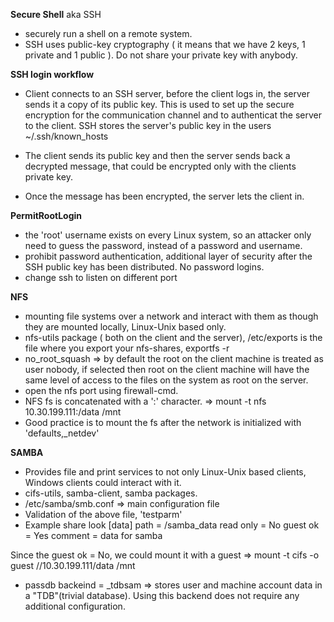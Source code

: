 **Secure Shell** aka SSH
 * securely run a shell on a remote system.
 * SSH uses public-key cryptography ( it means that we have 2 keys, 1 private and 1 public ). Do not share your private key with anybody.

**SSH login workflow**
 * Client connects to an SSH server, before the client logs in, the server sends it a copy of its public key. This is used to
 set up the secure encryption for the communication channel and to authenticat the server to the client. SSH stores the 
 server's public key in the users ~/.ssh/known_hosts
 
 * The client sends its public key and then the server sends back a decrypted message, that could be encrypted only with the clients private key.
 
 * Once the message has been encrypted, the server lets the client in.
 
**PermitRootLogin**
 * the 'root' username exists on every Linux system, so an attacker only need to guess the password, instead of a password and username.
 * prohibit password authentication, additional layer of security after the SSH public key has been distributed. No password logins.
 * change ssh to listen on different port

**NFS**
 * mounting file systems over a network and interact with them as though they are mounted locally, Linux-Unix based only.
 * nfs-utils package ( both on the client and the server), /etc/exports is the file where you export your nfs-shares, exportfs -r
 * no_root_squash => by default the root on the client machine is treated as user nobody, if selected then root on the client machine will have the same level of access to the files on the system as root on the server.
 * open the nfs port using firewall-cmd.
 * NFS fs is concatenated with a ':' character. => mount -t nfs 10.30.199.111:/data /mnt
 * Good practice is to mount the fs after the network is initialized with 'defaults,_netdev'
 
 **SAMBA**
 * Provides file and print services to not only Linux-Unix based clients, Windows clients could  interact with it.
 * cifs-utils, samba-client, samba packages. 
 * /etc/samba/smb.conf => main configuration file
 * Validation of the above file, 'testparm'
 * Example share look
 [data] 
 path = /samba_data
 read only = No
 guest ok = Yes
 comment = data for samba
 
 Since the guest ok = No, we could mount it with a guest => mount -t cifs -o guest //10.30.199.111/data /mnt
 
 
 * passdb backeind = _tdbsam => stores user and machine account data in a "TDB"(trivial database). Using this backend does not require any additional configuration. 
 
